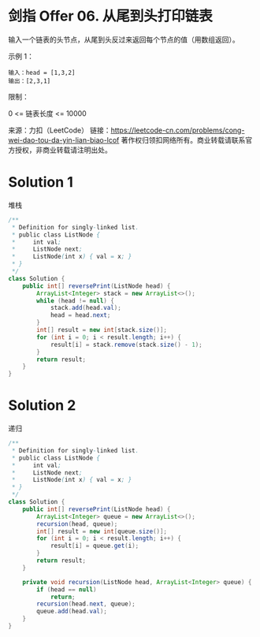 # 剑指 Offer 06. 从尾到头打印链表

输入一个链表的头节点，从尾到头反过来返回每个节点的值（用数组返回）。

示例 1：
```
输入：head = [1,3,2]
输出：[2,3,1]
```

限制：

0 <= 链表长度 <= 10000

来源：力扣（LeetCode）
链接：https://leetcode-cn.com/problems/cong-wei-dao-tou-da-yin-lian-biao-lcof
著作权归领扣网络所有。商业转载请联系官方授权，非商业转载请注明出处。

# Solution 1
堆栈  
``` java
/**
 * Definition for singly-linked list.
 * public class ListNode {
 *     int val;
 *     ListNode next;
 *     ListNode(int x) { val = x; }
 * }
 */
class Solution {
    public int[] reversePrint(ListNode head) {
        ArrayList<Integer> stack = new ArrayList<>();
        while (head != null) {
            stack.add(head.val);
            head = head.next;
        }
        int[] result = new int[stack.size()];
        for (int i = 0; i < result.length; i++) {
            result[i] = stack.remove(stack.size() - 1);
        }
        return result;
    }
}
```
# Solution 2
递归  
``` java
/**
 * Definition for singly-linked list.
 * public class ListNode {
 *     int val;
 *     ListNode next;
 *     ListNode(int x) { val = x; }
 * }
 */
class Solution {
    public int[] reversePrint(ListNode head) {
        ArrayList<Integer> queue = new ArrayList<>();
        recursion(head, queue);
        int[] result = new int[queue.size()];
        for (int i = 0; i < result.length; i++) {
            result[i] = queue.get(i);
        }
        return result;
    }

    private void recursion(ListNode head, ArrayList<Integer> queue) {
        if (head == null)
            return;
        recursion(head.next, queue);
        queue.add(head.val);
    }
}
```